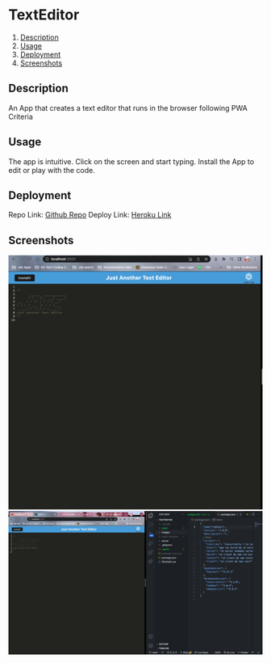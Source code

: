 # TextEditor
1. [Description](#Description)
2. [Usage](#Usage)
3. [Deployment](#Deployment)
4. [Screenshots](#Screenshots)

## Description

An App that creates a text editor that runs in the browser following PWA Criteria


## Usage

The app is intuitive. Click on the screen and start typing. Install the App to edit or play with the code. 

## Deployment
Repo Link: [Github Repo](https://github.com/sytrejo/TextEditor)
Deploy Link: [Heroku Link](https://sytrejo-texteditor.herokuapp.com/)

## Screenshots

![Picture 1](/images/Screen%20Shot%202022-03-29%20at%2011.03.21%20PM.png)
![Picture 2](/images/Screen%20Shot%202022-03-29%20at%2011.02.37%20PM%20(2).png)

